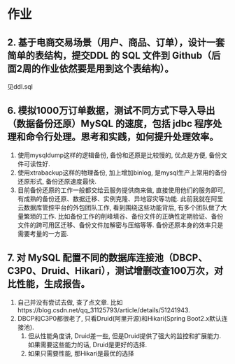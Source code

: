 # 作业
## 2. 基于电商交易场景（用户、商品、订单），设计一套简单的表结构，提交DDL 的 SQL 文件到 Github（后面2周的作业依然要是用到这个表结构）。
见ddl.sql

## 6. 模拟1000万订单数据，测试不同方式下导入导出（数据备份还原）MySQL 的速度，包括 jdbc 程序处理和命令行处理。思考和实践，如何提升处理效率。
1. 使用mysqldump这样的逻辑备份, 备份和还原是比较慢的, 优点是方便, 备份文件可读性好.
2. 使用xtrabackup这样的物理备份, 加上增加binlog, 是mysql生产上常用的备份还原形式, 备份还原速度最快.
3. 目前备份还原的工作一般都交给云服务提供商来做, 直接使用他们的服务即可, 有成熟的备份还原、数据迁移、实例克隆、异地容灾等功能. 此前我就在阿里云数据库管控平台的外包团队工作, 看到围绕这些功能背后, 有多个团队做了大量繁琐的工作. 比如备份工作的削峰填谷、备份文件的正确性定期验证、备份文件的跨可用区迁移、备份文件加解密与压缩等等. 备份还原本身的效率只是需要考量的一方面.


## 7. 对 MySQL 配置不同的数据库连接池（DBCP、C3P0、Druid、Hikari），测试增删改查100万次，对比性能，生成报告。
1. 自己并没有尝试去做, 查了点文章. 比如https://blog.csdn.net/qq_31125793/article/details/51241943.
2. DBCP和C3P0都很老了, 只看Druid(阿里开源)和Hikari(Spring Boot2.x默认连接池).
    1. 但从性能角度讲, Druid差一些, 但是Druid提供了强大的监控和扩展能力. 如果需要这些能力的话, Druid是更好的选择.
    2. 如果只需要性能, 那Hikari是最优的选择